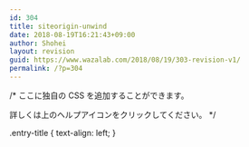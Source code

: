 ```yaml
---
id: 304
title: siteorigin-unwind
date: 2018-08-19T16:21:43+09:00
author: Shohei
layout: revision
guid: https://www.wazalab.com/2018/08/19/303-revision-v1/
permalink: /?p=304
---
```

/*
ここに独自の CSS を追加することができます。

詳しくは上のヘルプアイコンをクリックしてください。
*/

.entry-title {
  text-align: left;
}